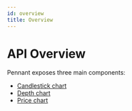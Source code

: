 ```yaml
---
id: overview
title: Overview
---
```


# API Overview

Pennant exposes three main components:

- [Candlestick chart](candlestick-chart.md)
- [Depth chart](depth-chart.md)
- [Price chart](price-chart.md)
